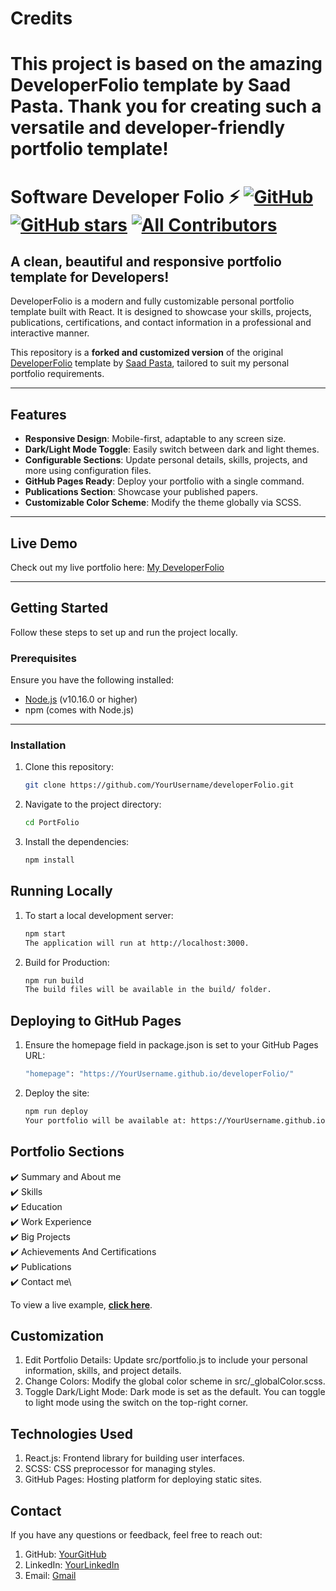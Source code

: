 # Credits
# This project is based on the amazing DeveloperFolio template by Saad Pasta. Thank you for creating such a versatile and developer-friendly portfolio template!

# Software Developer Folio ⚡️ [![GitHub](https://img.shields.io/github/license/saadpasta/developer-portfolio?color=blue)](https://github.com/saadpasta/developerFolio/blob/master/LICENSE) [![GitHub stars](https://img.shields.io/github/stars/saadpasta/developerFolio)](https://github.com/saadpasta/developerFolio/stargazers)  [![All Contributors](https://img.shields.io/badge/all_contributors-4-orange.svg?style=flat-square)](#contributors)

## A clean, beautiful and responsive portfolio template for Developers!
DeveloperFolio is a modern and fully customizable personal portfolio template built with React. It is designed to showcase your skills, projects, publications, certifications, and contact information in a professional and interactive manner.

This repository is a **forked and customized version** of the original [DeveloperFolio](https://github.com/saadpasta/developerFolio) template by [Saad Pasta](https://github.com/saadpasta), tailored to suit my personal portfolio requirements.

---

## Features
- **Responsive Design**: Mobile-first, adaptable to any screen size.
- **Dark/Light Mode Toggle**: Easily switch between dark and light themes.
- **Configurable Sections**: Update personal details, skills, projects, and more using configuration files.
- **GitHub Pages Ready**: Deploy your portfolio with a single command.
- **Publications Section**: Showcase your published papers.
- **Customizable Color Scheme**: Modify the theme globally via SCSS.

---

## Live Demo
Check out my live portfolio here: [My DeveloperFolio](https://deeppylab.github.io/PortFolio/)

---

## Getting Started
Follow these steps to set up and run the project locally.

### Prerequisites
Ensure you have the following installed:
- [Node.js](https://nodejs.org/) (v10.16.0 or higher)
- npm (comes with Node.js)

---

### Installation
1. Clone this repository:
   ```bash
   git clone https://github.com/YourUsername/developerFolio.git

2. Navigate to the project directory:
   ```bash
   cd PortFolio

3. Install the dependencies:
   ```bash
   npm install

## Running Locally
1. To start a local development server:
   ```bash
   npm start
   The application will run at http://localhost:3000.

2. Build for Production:
   ```bash
   npm run build
   The build files will be available in the build/ folder.

## Deploying to GitHub Pages
1. Ensure the homepage field in package.json is set to your GitHub Pages URL:
   ```bash
   "homepage": "https://YourUsername.github.io/developerFolio/"

2. Deploy the site:
   ```bash
   npm run deploy
   Your portfolio will be available at: https://YourUsername.github.io/developerFolio/
   
## Portfolio Sections
✔️ Summary and About me\
✔️ Skills\
✔️ Education\
✔️ Work Experience\
✔️ Big Projects\
✔️ Achievements And Certifications\
✔️ Publications\
✔️ Contact me\

To view a live example, **[click here](https://deeppylab.github.io/PortFolio/)**.


## Customization
1. Edit Portfolio Details: Update src/portfolio.js to include your personal information, skills, and project details.
2. Change Colors: Modify the global color scheme in src/_globalColor.scss.
3. Toggle Dark/Light Mode: Dark mode is set as the default. You can toggle to light mode using the switch on the top-right corner.

## Technologies Used
1. React.js: Frontend library for building user interfaces.
2. SCSS: CSS preprocessor for managing styles.
3. GitHub Pages: Hosting platform for deploying static sites.

## Contact
If you have any questions or feedback, feel free to reach out:

1. GitHub: [YourGitHub](https://github.com/DeepPyLab)
2. LinkedIn: [YourLinkedIn](https://www.linkedin.com/in/yashwanth-gowda-sathish-23842315a/)
3. Email: [Gmail](yashwanthgowda.mys@gmail.com)
